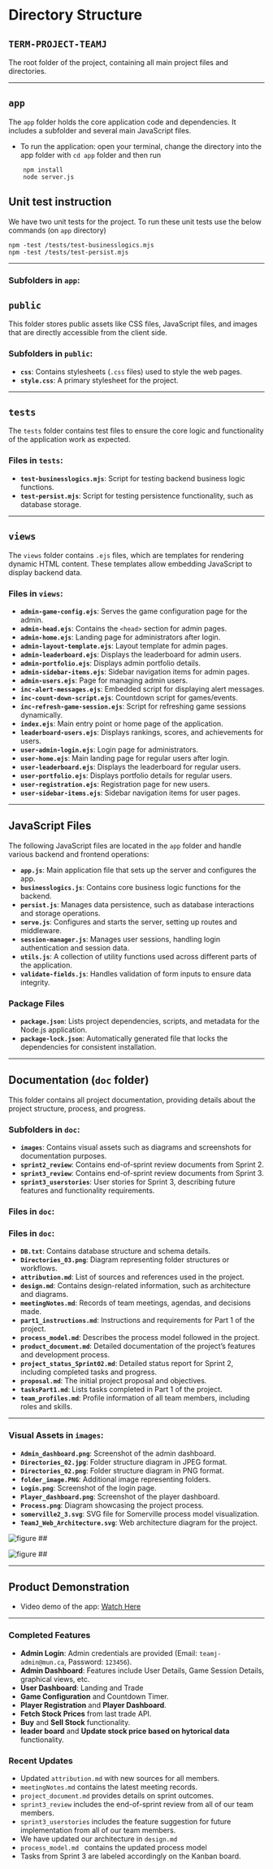 # Directory Structure

## `TERM-PROJECT-TEAMJ`
The root folder of the project, containing all main project files and directories.

---

## `app`
The `app` folder holds the core application code and dependencies. It includes a subfolder and several main JavaScript files.

- To run the application: open your terminal, change the directory into the app folder with `cd app` folder and then run
```
    npm install
    node server.js
```
## Unit test instruction 

We have two unit tests for the project. To run these unit tests use the below commands (on `app` directory)
```
npm -test /tests/test-businesslogics.mjs
npm -test /tests/test-persist.mjs
```
---
### Subfolders in `app`:

## `public`
This folder stores public assets like CSS files, JavaScript files, and images that are directly accessible from the client side.

### Subfolders in `public`:
- **`css`**: Contains stylesheets (`.css` files) used to style the web pages.
- **`style.css`**: A primary stylesheet for the project.

---

## `tests`
The `tests` folder contains test files to ensure the core logic and functionality of the application work as expected.

### Files in `tests`:
- **`test-businesslogics.mjs`**: Script for testing backend business logic functions.
- **`test-persist.mjs`**: Script for testing persistence functionality, such as database storage.

---

## `views`
The `views` folder contains `.ejs` files, which are templates for rendering dynamic HTML content. These templates allow embedding JavaScript to display backend data.

### Files in `views`:
- **`admin-game-config.ejs`**: Serves the game configuration page for the admin.
- **`admin-head.ejs`**: Contains the `<head>` section for admin pages.
- **`admin-home.ejs`**: Landing page for administrators after login.
- **`admin-layout-template.ejs`**: Layout template for admin pages.
- **`admin-leaderboard.ejs`**: Displays the leaderboard for admin users.
- **`admin-portfolio.ejs`**: Displays admin portfolio details.
- **`admin-sidebar-items.ejs`**: Sidebar navigation items for admin pages.
- **`admin-users.ejs`**: Page for managing admin users.
- **`inc-alert-messages.ejs`**: Embedded script for displaying alert messages.
- **`inc-count-down-script.ejs`**: Countdown script for games/events.
- **`inc-refresh-game-session.ejs`**: Script for refreshing game sessions dynamically.
- **`index.ejs`**: Main entry point or home page of the application.
- **`leaderboard-users.ejs`**: Displays rankings, scores, and achievements for users.
- **`user-admin-login.ejs`**: Login page for administrators.
- **`user-home.ejs`**: Main landing page for regular users after login.
- **`user-leaderboard.ejs`**: Displays the leaderboard for regular users.
- **`user-portfolio.ejs`**: Displays portfolio details for regular users.
- **`user-registration.ejs`**: Registration page for new users.
- **`user-sidebar-items.ejs`**: Sidebar navigation items for user pages.

---
## JavaScript Files
The following JavaScript files are located in the `app` folder and handle various backend and frontend operations:

- **`app.js`**: Main application file that sets up the server and configures the app.
- **`businesslogics.js`**: Contains core business logic functions for the backend.
- **`persist.js`**: Manages data persistence, such as database interactions and storage operations.
- **`serve.js`**: Configures and starts the server, setting up routes and middleware.
- **`session-manager.js`**: Manages user sessions, handling login authentication and session data.
- **`utils.js`**: A collection of utility functions used across different parts of the application.
- **`validate-fields.js`**: Handles validation of form inputs to ensure data integrity.

### Package Files
- **`package.json`**: Lists project dependencies, scripts, and metadata for the Node.js application.
- **`package-lock.json`**: Automatically generated file that locks the dependencies for consistent installation.

---
## Documentation (`doc` folder)

This folder contains all project documentation, providing details about the project structure, process, and progress.

### Subfolders in `doc`:
- **`images`**: Contains visual assets such as diagrams and screenshots for documentation purposes.
- **`sprint2_review`**: Contains end-of-sprint review documents from Sprint 2.
- **`sprint3_review`**: Contains end-of-sprint review documents from Sprint 3.
- **`sprint3_userstories`**: User stories for Sprint 3, describing future features and functionality requirements.

### Files in `doc`:
### Files in `doc`:
- **`DB.txt`**: Contains database structure and schema details.
- **`Directories_03.png`**: Diagram representing folder structures or workflows.
- **`attribution.md`**: List of sources and references used in the project.
- **`design.md`**: Contains design-related information, such as architecture and diagrams.
- **`meetingNotes.md`**: Records of team meetings, agendas, and decisions made.
- **`part1_instructions.md`**: Instructions and requirements for Part 1 of the project.
- **`process_model.md`**: Describes the process model followed in the project.
- **`product_document.md`**: Detailed documentation of the project’s features and development process.
- **`project_status_Sprint02.md`**: Detailed status report for Sprint 2, including completed tasks and progress.
- **`proposal.md`**: The initial project proposal and objectives.
- **`tasksPart1.md`**: Lists tasks completed in Part 1 of the project.
- **`team_profiles.md`**: Profile information of all team members, including roles and skills.


---

### Visual Assets in `images`:
- **`Admin_dashboard.png`**: Screenshot of the admin dashboard.
- **`Directories_02.jpg`**: Folder structure diagram in JPEG format.
- **`Directories_02.png`**: Folder structure diagram in PNG format.
- **`folder_image.PNG`**: Additional image representing folders.
- **`Login.png`**: Screenshot of the login page.
- **`Player_dashboard.png`**: Screenshot of the player dashboard.
- **`Process.png`**: Diagram showcasing the project process.
- **`somerville2_3.svg`**: SVG file for Somerville process model visualization.
- **`TeamJ_Web_Architecture.svg`**: Web architecture diagram for the project.

![figure ##](doc/images/Directories_03.png)

![figure ##](doc/images/docs_directory.png)

---
## Product Demonstration

- Video demo of the app: [Watch Here](https://www.loom.com/share/3c223b9f8c5b4f7299f864fafd8efc34)


---

### Completed Features

- **Admin Login**: Admin credentials are provided (Email: `teamj-admin@mun.ca`, Password: `123456`).
- **Admin Dashboard**: Features include User Details, Game Session Details, graphical views, etc.
- **User Dashboard**: Landing and Trade
- **Game Configuration** and Countdown Timer.
- **Player Registration** and **Player Dashboard**.
- **Fetch Stock Prices** from last trade API.
- **Buy** and **Sell Stock** functionality.
- **leader board** and **Update stock price based on hytorical data** functionality.


### Recent Updates

- Updated `attribution.md` with new sources for all members.
- `meetingNotes.md` contains the latest meeting records.
- `project_document.md` provides details on sprint outcomes.
- `sprint3_review` includes the end-of-sprint review from all of our team members.
- `sprint3_userstories` includes the feature suggestion for future implementation from all of our team members.
-  We have updated our architecture in `design.md`
-  `process_model.md ` contains the updated process model
- Tasks from Sprint 3 are labeled accordingly on the Kanban board.

  
